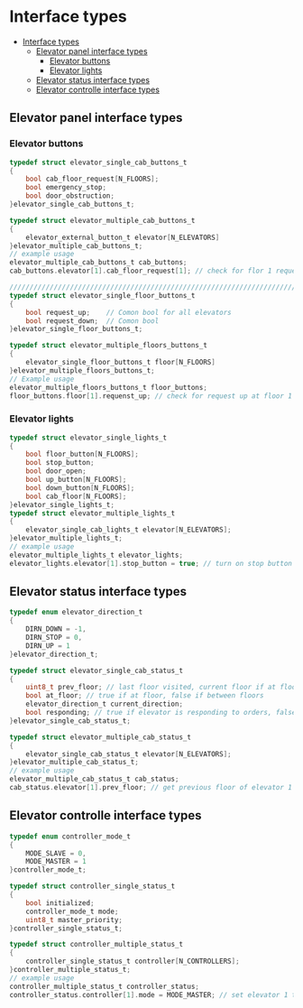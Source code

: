 # Interface types

- [Interface types](#interface-types)
  - [Elevator panel interface types](#elevator-panel-interface-types)
    - [Elevator buttons](#elevator-buttons)
    - [Elevator lights](#elevator-lights)
  - [Elevator status interface types](#elevator-status-interface-types)
  - [Elevator controlle interface types](#elevator-controlle-interface-types)
  
## Elevator panel interface types

### Elevator buttons

```c
typedef struct elevator_single_cab_buttons_t
{
    bool cab_floor_request[N_FLOORS];
    bool emergency_stop;
    bool door_obstruction;
}elevator_single_cab_buttons_t;

typedef struct elevator_multiple_cab_buttons_t
{
	elevator_external_button_t elevator[N_ELEVATORS]
}elevator_multiple_cab_buttons_t;
// example usage
elevator_multiple_cab_buttons_t cab_buttons;
cab_buttons.elevator[1].cab_floor_request[1]; // check for flor 1 request in elevator 1

////////////////////////////////////////////////////////////////////////////
typedef struct elevator_single_floor_buttons_t
{
    bool request_up;	// Comon bool for all elevators
    bool request_down;	// Comon bool
}elevator_single_floor_buttons_t;

typedef struct elevator_multiple_floors_buttons_t
{
	elevator_single_floor_buttons_t floor[N_FLOORS]
}elevator_multiple_floors_buttons_t;
// Example usage
elevator_multiple_floors_buttons_t floor_buttons;
floor_buttons.floor[1].requenst_up; // check for request up at floor 1

```

### Elevator lights

```c
typedef struct elevator_single_lights_t
{
	bool floor_button[N_FLOORS];
    bool stop_button;
    bool door_open;
    bool up_button[N_FLOORS];
    bool down_button[N_FLOORS];
    bool cab_floor[N_FLOORS];
}elevator_single_lights_t;
typedef struct elevator_multiple_lights_t
{
	elevator_single_cab_lights_t elevator[N_ELEVATORS];
}elevator_multiple_lights_t;
// example usage
elevator_multiple_lights_t elevator_lights;
elevator_lights.elevator[1].stop_button = true; // turn on stop button light in elevator 1
```

## Elevator status interface types

```c
typedef enum elevator_direction_t
{
    DIRN_DOWN = -1,
    DIRN_STOP = 0,
    DIRN_UP = 1
}elevator_direction_t;

typedef struct elevator_single_cab_status_t
{
    uint8_t prev_floor; // last floor visited, current floor if at floor
    bool at_floor; // true if at floor, false if between floors
    elevator_direction_t current_direction;
    bool responding; // true if elevator is responding to orders, false if network is down
}elevator_single_cab_status_t;

typedef struct elevator_multiple_cab_status_t
{
    elevator_single_cab_status_t elevator[N_ELEVATORS];
}elevator_multiple_cab_status_t;
// example usage
elevator_multiple_cab_status_t cab_status;
cab_status.elevator[1].prev_floor; // get previous floor of elevator 1
```

## Elevator controlle interface types

```c
typedef enum controller_mode_t
{
    MODE_SLAVE = 0,
    MODE_MASTER = 1
}controller_mode_t;

typedef struct controller_single_status_t
{
    bool initialized;
    controller_mode_t mode;
    uint8_t master_priority;
}controller_single_status_t;

typedef struct controller_multiple_status_t
{
    controller_single_status_t controller[N_CONTROLLERS];
}controller_multiple_status_t;
// example usage
controller_multiple_status_t controller_status;
controller_status.controller[1].mode = MODE_MASTER; // set elevator 1 to master mode
```
